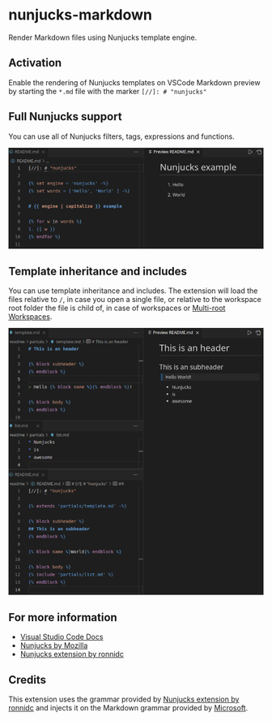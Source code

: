 # nunjucks-markdown

Render Markdown files using Nunjucks template engine.

## Activation

Enable the rendering of Nunjucks templates on VSCode Markdown preview by starting the `*.md` file with the marker `[//]: # "nunjucks"`

## Full Nunjucks support

You can use all of Nunjucks filters, tags, expressions and functions.

![basics](docs/basics.png "Basics")

## Template inheritance and includes

You can use template inheritance and includes. The extension will load the files relative to `/`, in case you open a single file, or relative to the workspace root folder the file is child of, in case of workspaces or [Multi-root Workspaces](https://code.visualstudio.com/docs/editor/multi-root-workspaces).

![inheritance](docs/inheritance.png "inheritance")

## For more information

* [Visual Studio Code Docs](https://code.visualstudio.com/docs)
* [Nunjucks by Mozilla](https://mozilla.github.io/nunjucks)
* [Nunjucks extension by ronnidc](https://marketplace.visualstudio.com/items?itemName=ronnidc.nunjucks)

## Credits

This extension uses the grammar provided by [Nunjucks extension by ronnidc](https://marketplace.visualstudio.com/items?itemName=ronnidc.nunjucks) and injects it on the Markdown grammar provided by [Microsoft](https://github.com/microsoft/vscode-markdown-tm-grammar).
